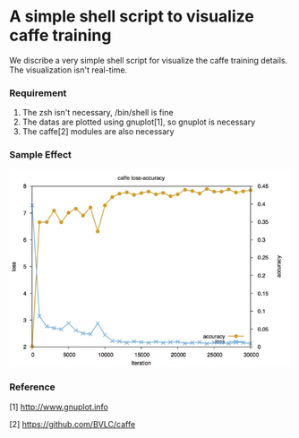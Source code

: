 # A simple shell script to visualize caffe training

We discribe a very simple shell script for visualize the caffe training details. The visualization isn't real-time.

### Requirement
1. The zsh isn't necessary, /bin/shell is fine 
2. The datas are plotted using gnuplot[1], so gnuplot is necessary 
3. The caffe[2] modules are also necessary

### Sample Effect
![Sample](https://github.com/LouieYang/caf-visual-train/blob/master/Sample/curve.jpg)

### Reference
[1] http://www.gnuplot.info 

[2] https://github.com/BVLC/caffe
